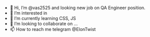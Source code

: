 - 👋 Hi, I’m @vas2525 and looking new job on QA Engineer position.
- 👀 I’m interested in 
- 🌱 I’m currently learning CSS, JS
- 💞️ I’m looking to collaborate on ...
- 📫 How to reach me telegram @ElonTwist

<!---
vas2525/vas2525 is a ✨ special ✨ repository because its `README.md` (this file) appears on your GitHub profile.
You can click the Preview link to take a look at your changes.
--->
